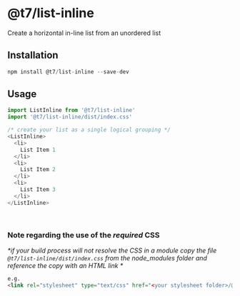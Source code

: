# @t7/list-inline

Create a horizontal in-line list from an unordered list

## Installation
```js
npm install @t7/list-inline --save-dev
```

## Usage
```js
import ListInline from '@t7/list-inline'
import '@t7/list-inline/dist/index.css'
```
```js
/* create your list as a single logical grouping */
<ListInline>
  <li>
    List Item 1
  </li>
  <li>
    List Item 2
  </li>
  <li>
    List Item 3
  </li>
</ListInline>
```
&nbsp;
&nbsp;

### Note regarding the use of the _required_ CSS
_*if your build process will not resolve the CSS in a module copy the file `@t7/list-inline/dist/index.css` from the node_modules folder and reference the copy with an HTML link *_  
  
```html
e.g.
<link rel="stylesheet" type="text/css" href="<your stylesheet folder>/@t7/list-inline/dist/index.css">
```
